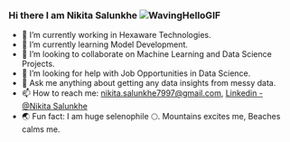 ### Hi there I am Nikita Salunkhe ![WavingHelloGIF](https://github.com/Nikita9779/Nikita9779/assets/60732385/85d7e9df-37b5-4472-bdb4-707e787ca938)


- 🔭 I’m currently working in Hexaware Technologies.
- 🌱 I’m currently learning Model Development.
- 👯 I’m looking to collaborate on Machine Learning and Data Science Projects.
- 🤔 I’m looking for help with Job Opportunities in Data Science.
- 💬 Ask me anything about getting any data insights from messy data.
- 📫 How to reach me: nikita.salunkhe7997@gmail.com, [Linkedin - @Nikita Salunkhe](https://www.linkedin.com/in/nikita-salunkhe-sa/)
- 🌏 Fun fact: I am huge selenophile 🌕. Mountains excites me, Beaches calms me.
  
